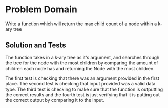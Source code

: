 # Problem Domain
Write a function which will return the max child count of a node within a k-ary tree

## Solution and Tests
The function takes in a k-ary tree as it's argument, and searches through the tree for the node with the most children by comparing the amount of children each node has and returning the Node with the most children.

The first test is checking that there was an argument provided in the first place. The second test is checking that input provided was a valid data type. The third test is checking to make sure that the function is outputting the correct results and the fourth test is just verifying that it is putting out the correct output by comparing it to the input.